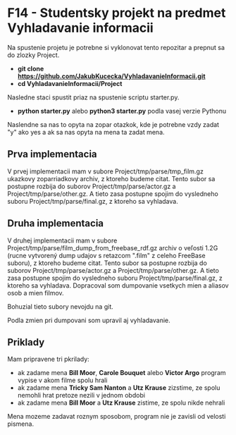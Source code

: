 # F14 - Studentsky projekt na predmet Vyhladavanie informacii

Na spustenie projetu je potrebne si vyklonovat tento repozitar a prepnut sa do zlozky Project.
  - **git clone https://github.com/JakubKucecka/VyhladavanieInformacii.git**
  - **cd VyhladavanieInformacii/Project**

Nasledne staci spustit priaz na spustenie scriptu starter.py.
  - **python starter.py** alebo **python3 starter.py** podla vasej verzie Pythonu

Naslendne sa nas to opyta na zopar otazkok, kde je potrebne vzdy zadat "y" ako yes a ak sa nas opyta na mena ta zadat mena.

## Prva implementacia
V prvej implementacii mam v subore Project/tmp/parse/tmp_film.gz ukazkovy zoparriadkovy archiv, z ktoreho budeme citat. Tento subor sa postupne rozbija do suborov Project/tmp/parse/actor.gz a Project/tmp/parse/other.gz. A tieto zasa postupne spojim do vysledneho suboru Project/tmp/parse/final.gz, z ktoreho sa vyhladava.

## Druha implementacia
V druhej implementacii mam v subore Project/tmp/parse/film_dump_from_freebase_rdf.gz archiv o veľosti 1.2G (rucne vytvorený dump udajov s retazcom ".film" z celeho FreeBase suboru), z ktoreho budeme citat. Tento subor sa postupne rozbija do suborov Project/tmp/parse/actor.gz a Project/tmp/parse/other.gz. A tieto zasa postupne spojim do vysledneho suboru Project/tmp/parse/final.gz, z ktoreho sa vyhladava. Dopracoval som dumpovanie vsetkych mien a aliasov osob a mien filmov.

Bohuzial tieto subory nevojdu na git.

Podla zmien pri dumpovani som upravil aj vyhladavanie.

## Priklady
Mam pripravene tri pkrilady:
  - ak zadame mena **Bill Moor**, **Carole Bouquet** alebo **Victor Argo** program vypise v akom filme spolu hrali
  - ak zadame mena **Tricky Sam Nanton** a **Utz Krause** zizstime, ze spolu nemohli hrat pretoze nezili v jednom obdobi
  - ak zadame mena **Bill Moor** a **Utz Krause** zistime, ze spolu nikde nehrali
 
Mena mozeme zadavat roznym sposobom, program nie je zavisli od velosti pismena.

